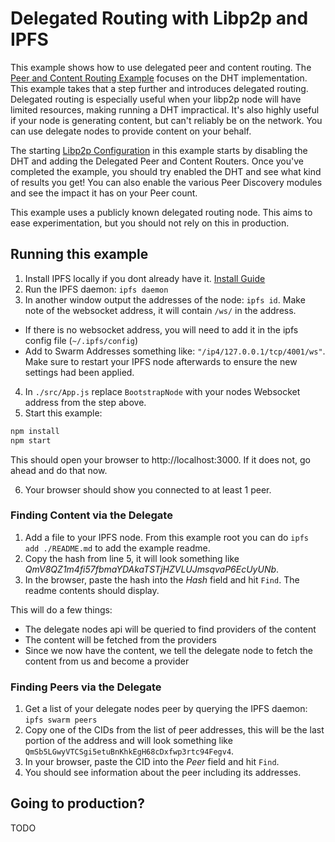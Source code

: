# Delegated Routing with Libp2p and IPFS

This example shows how to use delegated peer and content routing. The [Peer and Content Routing Example](../peer-and-content-routing) focuses on the DHT implementation. This example takes that a step further and introduces delegated routing. Delegated routing is especially useful when your libp2p node will have limited resources, making running a DHT impractical. It's also highly useful if your node is generating content, but can't reliably be on the network. You can use delegate nodes to provide content on your behalf.

The starting [Libp2p Configuration](./src/libp2p-configuration.js) in this example starts by disabling the DHT and adding the Delegated Peer and Content Routers.
Once you've completed the example, you should try enabled the DHT and see what kind of results you get! You can also enable the various Peer Discovery modules and see the impact it has on your Peer count.

This example uses a publicly known delegated routing node. This aims to ease experimentation, but you should not rely on this in production.

## Running this example

1. Install IPFS locally if you dont already have it. [Install Guide](https://docs.ipfs.io/introduction/install/)
2. Run the IPFS daemon: `ipfs daemon`
3. In another window output the addresses of the node: `ipfs id`. Make note of the websocket address, it will contain `/ws/` in the address.
  - If there is no websocket address, you will need to add it in the ipfs config file (`~/.ipfs/config`)
  - Add to Swarm Addresses something like: `"/ip4/127.0.0.1/tcp/4001/ws"`. Make sure to restart your IPFS node afterwards to ensure the new settings had been applied.
4. In `./src/App.js` replace `BootstrapNode` with your nodes Websocket address from the step above.
5. Start this example:

```sh
npm install
npm start
```

This should open your browser to http://localhost:3000. If it does not, go ahead and do that now.

6. Your browser should show you connected to at least 1 peer.

### Finding Content via the Delegate
1. Add a file to your IPFS node. From this example root you can do `ipfs add ./README.md` to add the example readme.
2. Copy the hash from line 5, it will look something like *QmV8QZ1m4fi57fbmaYDAkaTSTjHZVLUJmsqvaP6EcUyUNb*.
3. In the browser, paste the hash into the *Hash* field and hit `Find`. The readme contents should display.

This will do a few things:
* The delegate nodes api will be queried to find providers of the content
* The content will be fetched from the providers
* Since we now have the content, we tell the delegate node to fetch the content from us and become a provider

### Finding Peers via the Delegate
1. Get a list of your delegate nodes peer by querying the IPFS daemon: `ipfs swarm peers`
2. Copy one of the CIDs from the list of peer addresses, this will be the last portion of the address and will look something like `QmSb5LGwyVTCSgi5etuBnKhkEgH68cDxfwp3rtc94Fegv4`.
3. In your browser, paste the CID into the *Peer* field and hit `Find`.
4. You should see information about the peer including its addresses.

## Going to production?

TODO
